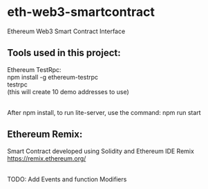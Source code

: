 # eth-web3-smartcontract
Ethereum Web3 Smart Contract Interface

## Tools used in this project:

Ethereum TestRpc:</br>
npm install -g ethereum-testrpc</br>
testrpc</br>
(this will create 10 demo addresses to use)</br></br>

After npm install, to run lite-server, use the command: npm run start

## Ethereum Remix:
Smart Contract developed using Solidity and Ethereum IDE Remix https://remix.ethereum.org/</br></br>

TODO: Add Events and function Modifiers
